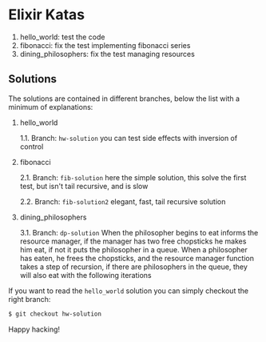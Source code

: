 # Elixir Katas

1. hello_world: test the code
2. fibonacci: fix the test implementing fibonacci series
3. dining_philosophers: fix the test managing resources

## Solutions

The solutions are contained in different branches, below the list with a minimum of explanations:

1. hello_world

    1.1. Branch: `hw-solution` you can test side effects with inversion of control
2. fibonacci

    2.1. Branch: `fib-solution` here the simple solution, this solve the first test, but isn't tail recursive, and is slow

    2.2. Branch: `fib-solution2` elegant, fast, tail recursive solution
3. dining_philosophers

    3.1. Branch: `dp-solution` When the philosopher begins to eat informs the resource manager, if the manager has two free
    chopsticks he makes him eat, if not it puts the philosopher in a queue.
    When a philosopher has eaten, he frees the chopsticks, and the resource manager function takes a step of recursion,
    if there are philosophers in the queue, they will also eat with the following iterations

If you want to read the `hello_world` solution you can simply checkout the right branch:

```bash
$ git checkout hw-solution
```

Happy hacking!
